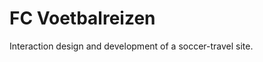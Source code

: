 <!--
  id: 2300
  slug: fc-voetbalreizen
  type: fortpolio
  categories: JavaScript, HTML/CSS, interaction design, backend
  tags: CSS, HTML, JavaScript, Wordpress, interaction design, concept
  clients: FC Voetbalreizen
  collaboration: 
  prizes: 
  thumbnail: voetbalreizen.jpg
  image: voetbalreizen.jpg
  images: voetbalreizen.jpg
  inCv: false
  inPortfolio: false
  dateFrom: 2013-01-01
  dateTo: 2013-09-01
-->

# FC Voetbalreizen

<p>Interaction design and development of a soccer-travel site.</p>